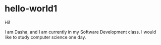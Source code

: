 # hello-world1

Hi!

I am Dasha, and I am currently in my Software Development class. I would like to study computer science one day. 

